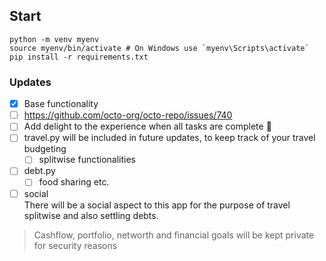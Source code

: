 ## Start
```
python -m venv myenv
source myenv/bin/activate # On Windows use `myenv\Scripts\activate`
pip install -r requirements.txt
```

### Updates
- [x] Base functionality
- [ ] https://github.com/octo-org/octo-repo/issues/740
- [ ] Add delight to the experience when all tasks are complete :tada:
- [ ] travel.py will be included in future updates, to keep track of your travel budgeting
  - [ ] splitwise functionalities
- [ ] debt.py
  - [ ] food sharing etc.
- [ ] social \
There will be a social aspect to this app for the purpose of travel splitwise and also settling debts.

> Cashflow, portfolio, networth and financial goals will be kept private for security reasons
